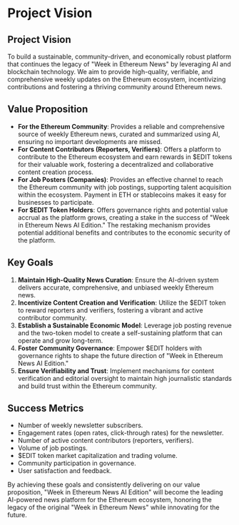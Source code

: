 # Project Vision

## Project Vision

To build a sustainable, community-driven, and economically robust platform that continues the legacy of "Week in Ethereum News" by leveraging AI and blockchain technology.  We aim to provide high-quality, verifiable, and comprehensive weekly updates on the Ethereum ecosystem, incentivizing contributions and fostering a thriving community around Ethereum news.

## Value Proposition

- **For the Ethereum Community**: Provides a reliable and comprehensive source of weekly Ethereum news, curated and summarized using AI, ensuring no important developments are missed.
- **For Content Contributors (Reporters, Verifiers)**: Offers a platform to contribute to the Ethereum ecosystem and earn rewards in $EDIT tokens for their valuable work, fostering a decentralized and collaborative content creation process.
- **For Job Posters (Companies)**: Provides an effective channel to reach the Ethereum community with job postings, supporting talent acquisition within the ecosystem. Payment in ETH or stablecoins makes it easy for businesses to participate.
- **For $EDIT Token Holders**: Offers governance rights and potential value accrual as the platform grows, creating a stake in the success of "Week in Ethereum News AI Edition." The restaking mechanism provides potential additional benefits and contributes to the economic security of the platform.

## Key Goals

1. **Maintain High-Quality News Curation**: Ensure the AI-driven system delivers accurate, comprehensive, and unbiased weekly Ethereum news.
2. **Incentivize Content Creation and Verification**:  Utilize the $EDIT token to reward reporters and verifiers, fostering a vibrant and active contributor community.
3. **Establish a Sustainable Economic Model**:  Leverage job posting revenue and the two-token model to create a self-sustaining platform that can operate and grow long-term.
4. **Foster Community Governance**: Empower $EDIT holders with governance rights to shape the future direction of "Week in Ethereum News AI Edition."
5. **Ensure Verifiability and Trust**: Implement mechanisms for content verification and editorial oversight to maintain high journalistic standards and build trust within the Ethereum community.

## Success Metrics

- Number of weekly newsletter subscribers.
- Engagement rates (open rates, click-through rates) for the newsletter.
- Number of active content contributors (reporters, verifiers).
- Volume of job postings.
- $EDIT token market capitalization and trading volume.
- Community participation in governance.
- User satisfaction and feedback.

By achieving these goals and consistently delivering on our value proposition, "Week in Ethereum News AI Edition" will become the leading AI-powered news platform for the Ethereum ecosystem, honoring the legacy of the original "Week in Ethereum News" while innovating for the future.
